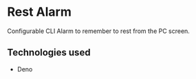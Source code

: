 # Rest Alarm
Configurable CLI Alarm to remember to rest from the PC screen.

## Technologies used

- Deno